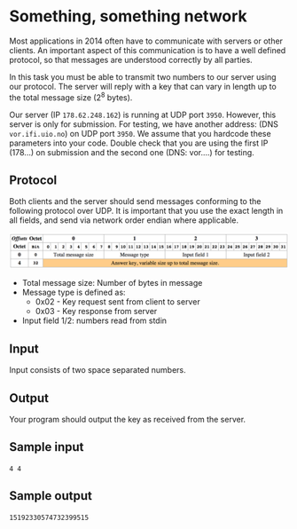 # Something, something network
Most applications in 2014 often have to communicate with servers or other
clients. An important aspect of this communication is to have a well defined
protocol, so that messages are understood correctly by all parties.

In this task you must be able to transmit two numbers to our server using our
protocol. The server will reply with a key that can vary in length up to the
total message size (2<sup>8</sup> bytes).

Our server (IP `178.62.248.162`) is running at UDP port `3950`. However, this
server is only for submission. For testing, we have another address: (DNS
`vor.ifi.uio.no`) on UDP port `3950`. We assume that you hardcode these
parameters into your code. Double check that you are using the first IP (178...)
on submission and the second one (DNS: vor....) for testing.

## Protocol
Both clients and the server should send messages conforming to the following
protocol over UDP. It is important that you use the exact length in 
all fields, and send via network order endian where applicable.

![](../images/protocol.png)

- Total message size: Number of bytes in message
- Message type is defined as:
    - 0x02 - Key request sent from client to server
    - 0x03 - Key response from server
- Input field 1/2: numbers read from stdin

## Input
Input consists of two space separated numbers.

## Output
Your program should output the key as received from the server.

## Sample input
```
4 4
```

## Sample output
```
15192330574732399515
```
